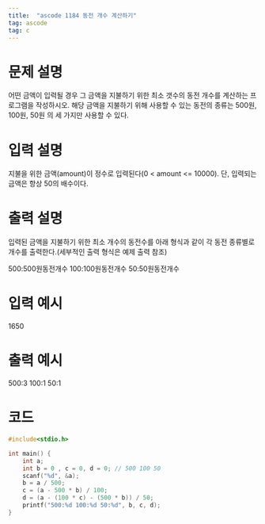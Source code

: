 ```yaml
---
title:  "ascode 1184 동전 개수 계산하기"
tag: ascode 
tag: c 
---
```

# 문제 설명
어떤 금액이 입력될 경우 그 금액을 지불하기 위한 최소 갯수의 동전 개수를 계산하는 프로그램을 작성하시오. 해당 금액을 지불하기 위해 사용할 수 있는 동전의 종류는 500원, 100원, 50원 의 세 가지만 사용할 수 있다.
# 입력 설명
지불을 위한 금액(amount)이 정수로 입력된다(0 < amount <= 10000). 
단, 입력되는 금액은 항상 50의 배수이다.


# 출력 설명
입력된 금액을 지불하기 위한 최소 개수의 동전수를 아래 형식과 같이 각 동전 종류별로 개수를 출력한다.(세부적인 출력 형식은 예제 출력 참조)<br>


500:500원동전개수 100:100원동전개수 50:50원동전개수 
# 입력 예시
1650
# 출력 예시
500:3 100:1 50:1

# 코드

```c
#include<stdio.h>

int main() {
	int a;
	int b = 0 , c = 0, d = 0; // 500 100 50
	scanf("%d", &a);
	b = a / 500;
	c = (a - 500 * b) / 100;
	d = (a - (100 * c) - (500 * b)) / 50;
	printf("500:%d 100:%d 50:%d", b, c, d);
}

```